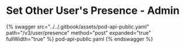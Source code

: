 # Set Other User's Presence - Admin

{% swagger src="../../.gitbook/assets/pod-api-public.yaml" path="/v3/user/presence" method="post" expanded="true" fullWidth="true" %} pod-api-public.yaml {% endswagger %}
